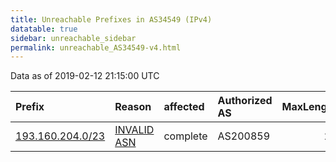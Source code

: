 ```yaml
---
title: Unreachable Prefixes in AS34549 (IPv4)
datatable: true
sidebar: unreachable_sidebar
permalink: unreachable_AS34549-v4.html
---
```


Data as of 2019-02-12 21:15:00 UTC


<div class="datatable-begin"></div>

| Prefix                                                     | Reason                                                                                                  | affected   | Authorized AS   |   MaxLength | Anchor                                         |   unreachable /24s |
|:-----------------------------------------------------------|:--------------------------------------------------------------------------------------------------------|:-----------|:----------------|------------:|:-----------------------------------------------|-------------------:|
| [193.160.204.0/23](https://stat.ripe.net/193.160.204.0/23) | [INVALID ASN](https://rpki-validator.ripe.net/announcement-preview?asn=AS34549&prefix=193.160.204.0/23) | complete   | AS200859        |          23 | [RIPE](unreachable_RIPE_NCC_RPKI_Root-v4.html) |                  2 |

<div class="datatable-end"></div>